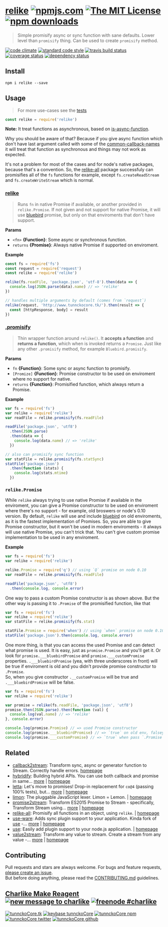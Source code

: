# [relike][author-www-url] [![npmjs.com][npmjs-img]][npmjs-url] [![The MIT License][license-img]][license-url] [![npm downloads][downloads-img]][downloads-url] 

> Simple promisify async or sync function with sane defaults. Lower level than `promisify` thing. Can be used to create `promisify` method.

[![code climate][codeclimate-img]][codeclimate-url] [![standard code style][standard-img]][standard-url] [![travis build status][travis-img]][travis-url] [![coverage status][coveralls-img]][coveralls-url] [![dependency status][david-img]][david-url]

## Install
```
npm i relike --save
```

## Usage
> For more use-cases see the [tests](./test.js)

```js
const relike = require('relike')
```

**Note:** It treat functions as asynchronous, based on [is-async-function][].  

Why you should be aware of that? Because if you give async function which don't have last argument called with some of the [common-callback-names][] it will treat that function as synchronous and things may not work as expected.

It's not a problem for most of the cases and for node's native packages, because that's a convention.
So, the [relike-all][] package successfuly can promisifies all of the `fs` functions for example, except `fs.createReadStream` and `fs.createWriteStream` which is normal.

### [relike](index.js#L41)
> Runs `fn` in native Promise if available, or another provided in `relike.Promise`. If not given and not support for native Promise, it will use [bluebird][] promise, but only on that enviroments that don't have support.

**Params**

* `<fn>` **{Function}**: Some async or synchronous function.    
* `returns` **{Promise}**: Always native Promise if supported on enviroment.  

**Example**

```js
const fs = require('fs')
const request = require('request')
const relike = require('relike')

relike(fs.readFile, 'package.json', 'utf-8').then(data => {
  console.log(JSON.parse(data).name) // => 'relike'
})

// handles multiple arguments by default (comes from `request`)
relike(request, 'http://www.tunnckocore.tk/').then(result => {
  const [httpResponse, body] = result
})
```

### [.promisify](index.js#L109)
> Thin wrapper function around `relike()`. It **accepts a function** and **returns a function**, which when is invoked returns a `Promise`. Just like any other `.promisify` method, for example `Bluebird.promisify`.

**Params**

* `fn` **{Function}**: Some sync or async function to promisify.    
* `[Promize]` **{Function}**: Promise constructor to be used on enviroment where no support for native.    
* `returns` **{Function}**: Promisified function, which always return a Promise.  

**Example**

```js
var fs = require('fs')
var relike = require('relike')
var readFile = relike.promisify(fs.readFile)

readFile('package.json', 'utf8')
  .then(JSON.parse)
  .then(data => {
    console.log(data.name) // => 'relike'
  })

// also can promisify sync function
var statFile = relike.promisify(fs.statSync)
statFile('package.json')
  .then(function (stats) {
    console.log(stats.mtime)
  })
```

### `relike.Promise`

While `relike` always trying to use native Promise if available in the enviroment, you can
give a Promise constructor to be used on enviroment where there's no support - for example, old
broswers or node's 0.10 version. By default, `relike` will use and include [bluebird][] on old enviroments,
as it is the fastest implementation of Promises. So, you are able to give Promise constructor, but
it won't be used in modern enviroments - it always will use native Promise, you can't trick that. You
can't give custom promise implementation to be used in any enviroment.

**Example**

```js
var fs = require('fs')
var relike = require('relike')

relike.Promise = require('q') // using `Q` promise on node 0.10
var readFile = relike.promisify(fs.readFile)

readFile('package.json', 'utf8')
  .then(console.log, console.error)
```

One way to pass a custom Promise constructor is as shown above. But the other way is passing it to `.Promise` of the promisified function, like that

```js
var fs = require('fs')
var relike = require('relike')
var statFile = relike.promisify(fs.stat)

statFile.Promise = require('when') // using `when` promise on node 0.10
statFile('package.json').then(console.log, console.error)
```

One more thing, is that you can access the used Promise and can detect what promise is used. It is easy, just as `promise.Promise` and you'll get it.
Or look for `promise.___bluebirdPromise` and `promise.___customPromise` properties. `.___bluebirdPromise` (yea, with three underscores in front) will be true if enviroment is old and you didn't provide promise constructor to `.Promise`.  
So, when you give constructor `.__customPromise` will be true and `.___bluebirdPromise` will be false.

```js
var fs = require('fs')
var relike = require('relike')

var promise = relike(fs.readFile, 'package.json', 'utf8')
promise.then(JSON.parse).then(function (val) {
  console.log(val.name) // => 'relike'
}, console.error)

console.log(promise.Promise) // => used Promise constructor
console.log(promise.___bluebirdPromise) // => `true` on old env, falsey otherwise
console.log(promise.___customPromise) // => `true` when pass `.Promise`, falsey otherwise
```

## Related
* [callback2stream](https://www.npmjs.com/package/callback2stream): Transform sync, async or generator function to Stream. Correctly handle errors. [homepage](https://github.com/hybridables/callback2stream)
* [hybridify](https://www.npmjs.com/package/hybridify): Building hybrid APIs. You can use both callback and promise in same… [more](https://www.npmjs.com/package/hybridify) | [homepage](https://github.com/hybridables/hybridify)
* [letta](https://www.npmjs.com/package/letta): Let's move to promises! Drop-in replacement for `co@4` (passing 100% tests), but… [more](https://www.npmjs.com/package/letta) | [homepage](https://github.com/hybridables/letta)
* [limon](https://www.npmjs.com/package/limon): The pluggable JavaScript lexer. Limon = Lemon. | [homepage](https://github.com/limonjs/limon)
* [promise2stream](https://www.npmjs.com/package/promise2stream): Transform ES2015 Promise to Stream - specifically, Transform Stream using… [more](https://www.npmjs.com/package/promise2stream) | [homepage](https://github.com/hybridables/promise2stream)
* [relike-all](https://www.npmjs.com/package/relike-all): Promisify all functions in an object, using `relike`. | [homepage](https://github.com/hybridables/relike-all)
* [use-ware](https://www.npmjs.com/package/use-ware): Adds sync plugin support to your application. Kinda fork of [use][] -… [more](https://www.npmjs.com/package/use-ware) | [homepage](https://github.com/tunnckocore/use-ware)
* [use](https://www.npmjs.com/package/use): Easily add plugin support to your node.js application. | [homepage](https://github.com/jonschlinkert/use)
* [value2stream](https://www.npmjs.com/package/value2stream): Transform any value to stream. Create a stream from any value -… [more](https://www.npmjs.com/package/value2stream) | [homepage](https://github.com/hybridables/value2stream)

## Contributing
Pull requests and stars are always welcome. For bugs and feature requests, [please create an issue](https://github.com/hybridables/relike/issues/new).  
But before doing anything, please read the [CONTRIBUTING.md](./CONTRIBUTING.md) guidelines.

## [Charlike Make Reagent](http://j.mp/1stW47C) [![new message to charlike][new-message-img]][new-message-url] [![freenode #charlike][freenode-img]][freenode-url]

[![tunnckoCore.tk][author-www-img]][author-www-url] [![keybase tunnckoCore][keybase-img]][keybase-url] [![tunnckoCore npm][author-npm-img]][author-npm-url] [![tunnckoCore twitter][author-twitter-img]][author-twitter-url] [![tunnckoCore github][author-github-img]][author-github-url]

[bluebird]: https://github.com/petkaantonov/bluebird
[common-callback-names]: https://github.com/tunnckocore/common-callback-names
[is-async-function]: https://github.com/tunnckocore/is-async-function
[relike-all]: https://github.com/hybridables/relike-all
[through2]: https://github.com/rvagg/through2
[use]: https://github.com/jonschlinkert/use

[npmjs-url]: https://www.npmjs.com/package/relike
[npmjs-img]: https://img.shields.io/npm/v/relike.svg?label=relike

[license-url]: https://github.com/hybridables/relike/blob/master/LICENSE
[license-img]: https://img.shields.io/npm/l/relike.svg

[downloads-url]: https://www.npmjs.com/package/relike
[downloads-img]: https://img.shields.io/npm/dm/relike.svg

[codeclimate-url]: https://codeclimate.com/github/hybridables/relike
[codeclimate-img]: https://img.shields.io/codeclimate/github/hybridables/relike.svg

[travis-url]: https://travis-ci.org/hybridables/relike
[travis-img]: https://img.shields.io/travis/hybridables/relike/master.svg

[coveralls-url]: https://coveralls.io/r/hybridables/relike
[coveralls-img]: https://img.shields.io/coveralls/hybridables/relike.svg

[david-url]: https://david-dm.org/hybridables/relike
[david-img]: https://img.shields.io/david/hybridables/relike.svg

[standard-url]: https://github.com/feross/standard
[standard-img]: https://img.shields.io/badge/code%20style-standard-brightgreen.svg

[author-www-url]: http://www.tunnckocore.tk
[author-www-img]: https://img.shields.io/badge/www-tunnckocore.tk-fe7d37.svg

[keybase-url]: https://keybase.io/tunnckocore
[keybase-img]: https://img.shields.io/badge/keybase-tunnckocore-8a7967.svg

[author-npm-url]: https://www.npmjs.com/~tunnckocore
[author-npm-img]: https://img.shields.io/badge/npm-~tunnckocore-cb3837.svg

[author-twitter-url]: https://twitter.com/tunnckoCore
[author-twitter-img]: https://img.shields.io/badge/twitter-@tunnckoCore-55acee.svg

[author-github-url]: https://github.com/tunnckoCore
[author-github-img]: https://img.shields.io/badge/github-@tunnckoCore-4183c4.svg

[freenode-url]: http://webchat.freenode.net/?channels=charlike
[freenode-img]: https://img.shields.io/badge/freenode-%23charlike-5654a4.svg

[new-message-url]: https://github.com/tunnckoCore/ama
[new-message-img]: https://img.shields.io/badge/ask%20me-anything-green.svg